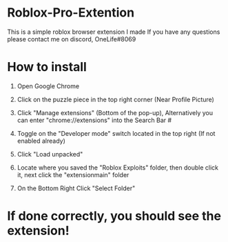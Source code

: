 # Roblox-Pro-Extention
This is a simple roblox browser extension I made
If you have any questions please contact me on discord, OneLife#8069


# How to install

1. Open Google Chrome

2. Click on the puzzle piece in the top right corner (Near Profile Picture)

3. Click "Manage extensions" (Bottom of the pop-up), Alternatively you can enter "chrome://extensions" into the Search Bar #

4. Toggle on the "Developer mode" switch located in the top right (If not enabled already)

5. Click "Load unpacked"

6. Locate where you saved the "Roblox Exploits" folder, then double click it, next click the "extensionmain" folder

7. On the Bottom Right Click "Select Folder"


# If done correctly, you should see the extension! #
